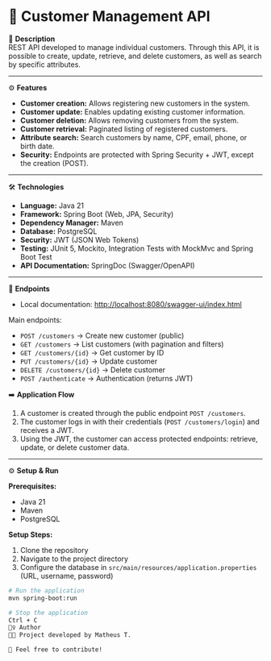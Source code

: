 # 👥 Customer Management API

📄 **Description**  
REST API developed to manage individual customers. Through this API, it is possible to create, update, retrieve, and delete customers, as well as search by specific attributes.

---

⚙️ **Features**  

- **Customer creation:** Allows registering new customers in the system.  
- **Customer update:** Enables updating existing customer information.  
- **Customer deletion:** Allows removing customers from the system.  
- **Customer retrieval:** Paginated listing of registered customers.  
- **Attribute search:** Search customers by name, CPF, email, phone, or birth date.  
- **Security:** Endpoints are protected with Spring Security + JWT, except the creation (POST).  

---

🛠️ **Technologies**  

- **Language:** Java 21  
- **Framework:** Spring Boot (Web, JPA, Security)  
- **Dependency Manager:** Maven  
- **Database:** PostgreSQL  
- **Security:** JWT (JSON Web Tokens)  
- **Testing:** JUnit 5, Mockito, Integration Tests with MockMvc and Spring Boot Test  
- **API Documentation:** SpringDoc (Swagger/OpenAPI)  

---

📝 **Endpoints**  

- Local documentation: [http://localhost:8080/swagger-ui/index.html](http://localhost:8080/swagger-ui/index.html)  

Main endpoints:  
- `POST /customers` → Create new customer (public)  
- `GET /customers` → List customers (with pagination and filters)  
- `GET /customers/{id}` → Get customer by ID  
- `PUT /customers/{id}` → Update customer  
- `DELETE /customers/{id}` → Delete customer  
- `POST /authenticate` → Authentication (returns JWT)  

➡️ **Application Flow**  

1. A customer is created through the public endpoint `POST /customers`.  
2. The customer logs in with their credentials (`POST /customers/login`) and receives a JWT.  
3. Using the JWT, the customer can access protected endpoints: retrieve, update, or delete customer data.  

---

⚙️ **Setup & Run**  

**Prerequisites:**  

- Java 21  
- Maven  
- PostgreSQL  

**Setup Steps:**  

1. Clone the repository  
2. Navigate to the project directory  
3. Configure the database in `src/main/resources/application.properties` (URL, username, password)  

```bash
# Run the application
mvn spring-boot:run

# Stop the application
Ctrl + C
🙋‍♀️ Author
👨‍💻 Project developed by Matheus T.

🤝 Feel free to contribute!
